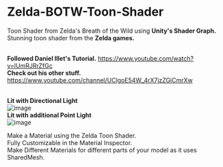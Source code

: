 # Zelda-BOTW-Toon-Shader
Toon Shader from Zelda's Breath of the Wild using **Unity's Shader Graph.**<br />
Stunning toon shader from the **Zelda games.**<br /><br />

**Followed Daniel Illet's Tutorial.**
https://www.youtube.com/watch?v=lUmRJRrZfGc<br />
**Check out his other stuff.**
https://www.youtube.com/channel/UClgoE54W_4rX7jzZGiCmrXw<br /><br />

**Lit with Directional Light<br />**
![image](https://user-images.githubusercontent.com/42749141/128983543-3fea7898-1bca-4f33-8b5c-2e965ebcb6d9.png)<br />
**Lit with additional Point Light<br />**
![image](https://user-images.githubusercontent.com/42749141/128983672-4c22b7fd-96e9-4ce2-8c64-99bddbff0bfd.png)<br />

Make a Material using the Zelda Toon Shader.<br />
Fully Customizable in the Material Inspector.<br />
Make Different Materials for different parts of your model as it uses SharedMesh.<br />
